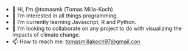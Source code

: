 - 👋 Hi, I’m @tomasmk (Tomas Milla-Koch)
- 👀 I’m interested in all things programming.
- 🌱 I’m currently learning Javascript, R and Python.
- 💞️ I’m looking to collaborate on any project to do with visualizing the impacts of climate change.
- 📫 How to reach me: tomasmillakoch97@gmail.con

<!---
tomasmk/tomasmk is a ✨ special ✨ repository because its `README.md` (this file) appears on your GitHub profile.
You can click the Preview link to take a look at your changes.
--->
